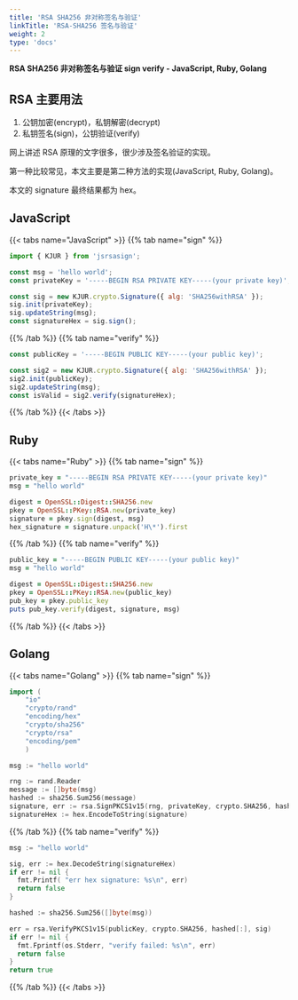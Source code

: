 ```yaml
---
title: 'RSA SHA256 非对称签名与验证'
linkTitle: 'RSA-SHA256 签名与验证'
weight: 2
type: 'docs'
---
```


**RSA SHA256 非对称签名与验证 sign verify - JavaScript, Ruby, Golang**

## RSA 主要用法

1. 公钥加密(encrypt)，私钥解密(decrypt)
2. 私钥签名(sign)，公钥验证(verify)

网上讲述 RSA 原理的文字很多，很少涉及签名验证的实现。

第一种比较常见，本文主要是第二种方法的实现(JavaScript, Ruby, Golang)。

本文的 signature 最终结果都为 hex。

## JavaScript

{{< tabs name="JavaScript" >}}
{{% tab name="sign" %}}

```js
import { KJUR } from 'jsrsasign';

const msg = 'hello world';
const privateKey = '-----BEGIN RSA PRIVATE KEY-----(your private key)';

const sig = new KJUR.crypto.Signature({ alg: 'SHA256withRSA' });
sig.init(privateKey);
sig.updateString(msg);
const signatureHex = sig.sign();
```

{{% /tab %}}
{{% tab name="verify" %}}

```js
const publicKey = '-----BEGIN PUBLIC KEY-----(your public key)';

const sig2 = new KJUR.crypto.Signature({ alg: 'SHA256withRSA' });
sig2.init(publicKey);
sig2.updateString(msg);
const isValid = sig2.verify(signatureHex);
```

{{% /tab %}}
{{< /tabs >}}

## Ruby

{{< tabs name="Ruby" >}}
{{% tab name="sign" %}}

```rb
private_key = "-----BEGIN RSA PRIVATE KEY-----(your private key)"
msg = "hello world"

digest = OpenSSL::Digest::SHA256.new
pkey = OpenSSL::PKey::RSA.new(private_key)
signature = pkey.sign(digest, msg)
hex_signature = signature.unpack('H\*').first
```

{{% /tab %}}
{{% tab name="verify" %}}

```rb
public_key = "-----BEGIN PUBLIC KEY-----(your public key)"
msg = "hello world"

digest = OpenSSL::Digest::SHA256.new
pkey = OpenSSL::PKey::RSA.new(public_key)
pub_key = pkey.public_key
puts pub_key.verify(digest, signature, msg)
```

{{% /tab %}}
{{< /tabs >}}

## Golang

{{< tabs name="Golang" >}}
{{% tab name="sign" %}}

```go
import (
    "io"
    "crypto/rand"
    "encoding/hex"
    "crypto/sha256"
    "crypto/rsa"
    "encoding/pem"
    )

msg := "hello world"

rng := rand.Reader
message := []byte(msg)
hashed := sha256.Sum256(message)
signature, err := rsa.SignPKCS1v15(rng, privateKey, crypto.SHA256, hashed[:])
signatureHex := hex.EncodeToString(signature)
```

{{% /tab %}}
{{% tab name="verify" %}}

```go
msg := "hello world"

sig, err := hex.DecodeString(signatureHex)
if err != nil {
  fmt.Printf( "err hex signature: %s\n", err)
  return false
}

hashed := sha256.Sum256([]byte(msg))

err = rsa.VerifyPKCS1v15(publicKey, crypto.SHA256, hashed[:], sig)
if err != nil {
  fmt.Fprintf(os.Stderr, "verify failed: %s\n", err)
  return false
}
return true
```

{{% /tab %}}
{{< /tabs >}}
